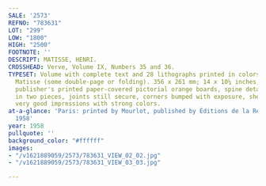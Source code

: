 ```yaml
---
SALE: '2573'
REFNO: "783631"
LOT: "299"
LOW: "1800"
HIGH: "2500"
FOOTNOTE: ''
DESCRIPT: MATISSE, HENRI.
CROSSHEAD: Verve, Volume IX, Numbers 35 and 36.
TYPESET: Volume with complete text and 28 lithographs printed in colors after Henri
  Matisse (some double-page or folding). 356 x 261 mm; 14 x 10¼ inches, sheets. Folio,
  publisher's printed paper-covered pictorial orange boards, spine detached, retained
  in two pieces, joints still secure, corners bumped with exposure, shelfwear to edges;
  very good impressions with strong colors.
at-a-glance: 'Paris: printed by Mourlot, published by Éditions de la Revue Verve,
  1958'
year: 1958
pullquote: ''
background_color: "#ffffff"
images:
- "/v1621889059/2573/783631_VIEW_02_02.jpg"
- "/v1621889059/2573/783631_VIEW_03_03.jpg"

---
```

